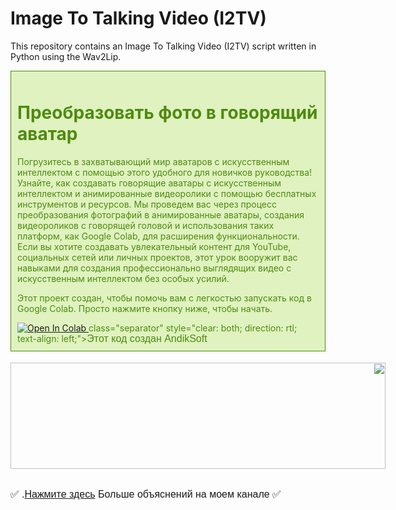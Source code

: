 # Image To Talking Video (I2TV)

This repository contains an Image To Talking Video (I2TV) script written in Python using the Wav2Lip.

<div style="background-color: #dff2bf; border: 1px solid rgb(79, 138, 16); color: #4f8a10; padding: 10px;"><d<!DOCTYPE html>
<html>
<head>
    
</head>
<body>
    <h1>Преобразовать фото в говорящий аватар</h1>
    <p>Погрузитесь в захватывающий мир аватаров с искусственным интеллектом с помощью этого удобного для новичков руководства! Узнайте, как создавать говорящие аватары с искусственным интеллектом и анимированные видеоролики с помощью бесплатных инструментов и ресурсов. Мы проведем вас через процесс преобразования фотографий в анимированные аватары, создания видеороликов с говорящей головой и использования таких платформ, как Google Colab, для расширения функциональности. Если вы хотите создавать увлекательный контент для YouTube, социальных сетей или личных проектов, этот урок вооружит вас навыками для создания профессионально выглядящих видео с искусственным интеллектом без особых усилий.</p>
    <p>Этот проект создан, чтобы помочь вам с легкостью запускать код в Google Colab. Просто нажмите кнопку ниже, чтобы начать.</p>
    <a href="https://colab.research.google.com/drive/1pE5QvoMN1xaLYCN83TL1peMfVpUJ_5ee?usp=sharing" target="_blank">
        <img src="https://colab.research.google.com/assets/colab-badge.svg" alt="Open In Colab"/>
    </a>
</body>
</html>class="separator" style="clear: both; direction: rtl; text-align: left;"><span style="font-family: arial; font-size: medium;">Этот код создан AndikSoft</span></div><div class="separator" style="clear: both; direction: rtl; text-align: left;"><span style="font-family: arial; font-size: medium;"><br /></span></div><div class="separator" style="clear: both; direction: rtl; text-align: left;"><div class="separator" style="clear: both; text-align: center;"><a href="https://www.youtube.com/@AndikSoft" style="clear: left; float: left; margin-bottom: 1em; margin-right: 1em;"><img border="0" data-original-height="170" data-original-width="600" height="170" src="https://andiksoft.ru/wp-content/uploads/2023/01/05.png" width="600" /></a></div></div><div class="separator" style="clear: both; direction: rtl; text-align: left;"><span style="font-family: arial; font-size: medium;"><br /></span></div><div style="direction: rtl; text-align: left;"><span style="font-family: arial; font-size: medium;">✅&nbsp;<a href="https://www.youtube.com/@AndikSoft" target="_blank">Нажмите здесь</a>&nbsp;Больше объяснений на моем канале. ✅</span></div></div>